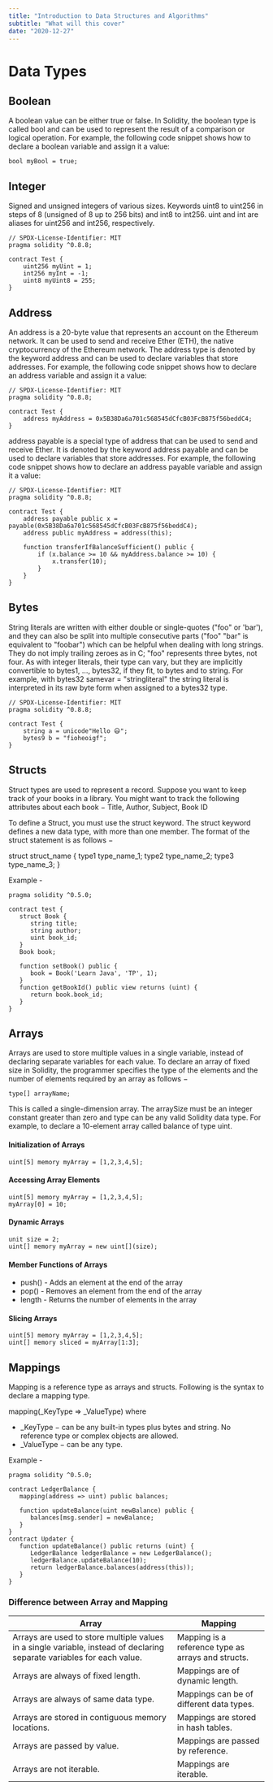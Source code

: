 ```yaml
---
title: "Introduction to Data Structures and Algorithms"
subtitle: "What will this cover"
date: "2020-12-27"
---
```



# Data Types

## Boolean

A boolean value can be either true or false. In Solidity, the boolean type is called bool and can be used to represent the result of a comparison or logical operation. For example, the following code snippet shows how to declare a boolean variable and assign it a value:

```solidity
bool myBool = true;
```

## Integer

Signed and unsigned integers of various sizes. Keywords uint8 to uint256 in steps of 8 (unsigned of 8 up to 256 bits) and int8 to int256. uint and int are aliases for uint256 and int256, respectively.

```solidity
// SPDX-License-Identifier: MIT
pragma solidity ^0.8.8;

contract Test {
    uint256 myUint = 1;
    int256 myInt = -1;
    uint8 myUint8 = 255;
}
```

## Address

An address is a 20-byte value that represents an account on the Ethereum network. It can be used to send and receive Ether (ETH), the native cryptocurrency of the Ethereum network. The address type is denoted by the keyword address and can be used to declare variables that store addresses. For example, the following code snippet shows how to declare an address variable and assign it a value:

```solidity
// SPDX-License-Identifier: MIT
pragma solidity ^0.8.8;

contract Test {
    address myAddress = 0x5B38Da6a701c568545dCfcB03FcB875f56beddC4;
}
```

address payable is a special type of address that can be used to send and receive Ether. It is denoted by the keyword address payable and can be used to declare variables that store addresses. For example, the following code snippet shows how to declare an address payable variable and assign it a value:

```solidity
// SPDX-License-Identifier: MIT
pragma solidity ^0.8.8;

contract Test {
    address payable public x = payable(0x5B38Da6a701c568545dCfcB03FcB875f56beddC4);
    address public myAddress = address(this);

    function transferIfBalanceSufficient() public {
        if (x.balance >= 10 && myAddress.balance >= 10) {
            x.transfer(10);
        }
    }
}
```

## Bytes

String literals are written with either double or single-quotes ("foo" or 'bar'), and they can also be split into multiple consecutive parts ("foo" "bar" is equivalent to "foobar") which can be helpful when dealing with long strings. They do not imply trailing zeroes as in C; "foo" represents three bytes, not four. As with integer literals, their type can vary, but they are implicitly convertible to bytes1, …, bytes32, if they fit, to bytes and to string. For example, with bytes32 samevar = "stringliteral" the string literal is interpreted in its raw byte form when assigned to a bytes32 type.

```solidity
// SPDX-License-Identifier: MIT
pragma solidity ^0.8.8;

contract Test {
    string a = unicode"Hello 😃";
    bytes9 b = "fioheoigf";
}
```

## Structs

Struct types are used to represent a record. Suppose you want to keep track of your books in a library. You might want to track the following attributes about each book − Title, Author, Subject, Book ID

To define a Struct, you must use the struct keyword. The struct keyword defines a new data type, with more than one member. The format of the struct statement is as follows −

struct struct_name { 
   type1 type_name_1;
   type2 type_name_2;
   type3 type_name_3;
}

Example - 

```solidity
pragma solidity ^0.5.0;

contract test {
   struct Book { 
      string title;
      string author;
      uint book_id;
   }
   Book book;

   function setBook() public {
      book = Book('Learn Java', 'TP', 1);
   }
   function getBookId() public view returns (uint) {
      return book.book_id;
   }
}
```

## Arrays

Arrays are used to store multiple values in a single variable, instead of declaring separate variables for each value. To declare an array of fixed size in Solidity, the programmer specifies the type of the elements and the number of elements required by an array as follows −

```solidity
type[] arrayName;
```

This is called a single-dimension array. The arraySize must be an integer constant greater than zero and type can be any valid Solidity data type. For example, to declare a 10-element array called balance of type uint.


#### Initialization of Arrays

```solidity
uint[5] memory myArray = [1,2,3,4,5];
```

#### Accessing Array Elements

```solidity
uint[5] memory myArray = [1,2,3,4,5];
myArray[0] = 10;
```

#### Dynamic Arrays

```solidity
unit size = 2;
uint[] memory myArray = new uint[](size);
```

#### Member Functions of Arrays

- push() - Adds an element at the end of the array
- pop() - Removes an element from the end of the array
- length - Returns the number of elements in the array

#### Slicing Arrays

```solidity
uint[5] memory myArray = [1,2,3,4,5];
uint[] memory sliced = myArray[1:3];
```

## Mappings
Mapping is a reference type as arrays and structs. Following is the syntax to declare a mapping type.

mapping(_KeyType => _ValueType) where
- _KeyType − can be any built-in types plus bytes and string. No reference type or complex objects are allowed.
- _ValueType − can be any type.

Example - 

```solidity
pragma solidity ^0.5.0;

contract LedgerBalance {
   mapping(address => uint) public balances;

   function updateBalance(uint newBalance) public {
      balances[msg.sender] = newBalance;
   }
}
contract Updater {
   function updateBalance() public returns (uint) {
      LedgerBalance ledgerBalance = new LedgerBalance();
      ledgerBalance.updateBalance(10);
      return ledgerBalance.balances(address(this));
   }
}
```

### Difference between Array and Mapping
| Array | Mapping |
| --- | --- |
| Arrays are used to store multiple values in a single variable, instead of declaring separate variables for each value. | Mapping is a reference type as arrays and structs. |
| Arrays are always of fixed length. | Mappings are of dynamic length. |
| Arrays are always of same data type. | Mappings can be of different data types. |
| Arrays are stored in contiguous memory locations. | Mappings are stored in hash tables. |
| Arrays are passed by value. | Mappings are passed by reference. |
| Arrays are not iterable. | Mappings are iterable. |

